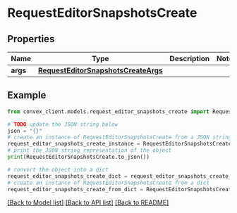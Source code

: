 # RequestEditorSnapshotsCreate


## Properties

Name | Type | Description | Notes
------------ | ------------- | ------------- | -------------
**args** | [**RequestEditorSnapshotsCreateArgs**](RequestEditorSnapshotsCreateArgs.md) |  | 

## Example

```python
from convex_client.models.request_editor_snapshots_create import RequestEditorSnapshotsCreate

# TODO update the JSON string below
json = "{}"
# create an instance of RequestEditorSnapshotsCreate from a JSON string
request_editor_snapshots_create_instance = RequestEditorSnapshotsCreate.from_json(json)
# print the JSON string representation of the object
print(RequestEditorSnapshotsCreate.to_json())

# convert the object into a dict
request_editor_snapshots_create_dict = request_editor_snapshots_create_instance.to_dict()
# create an instance of RequestEditorSnapshotsCreate from a dict
request_editor_snapshots_create_from_dict = RequestEditorSnapshotsCreate.from_dict(request_editor_snapshots_create_dict)
```
[[Back to Model list]](../README.md#documentation-for-models) [[Back to API list]](../README.md#documentation-for-api-endpoints) [[Back to README]](../README.md)


